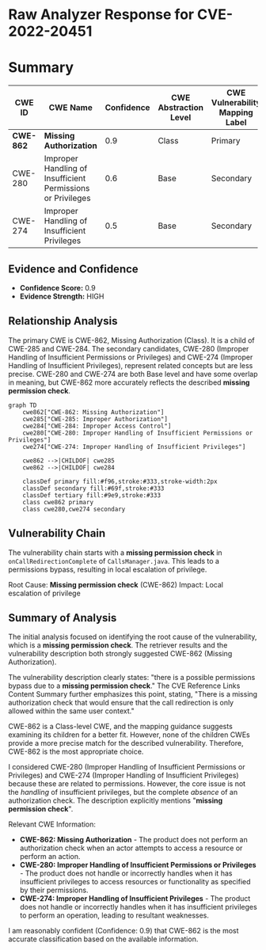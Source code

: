 # Raw Analyzer Response for CVE-2022-20451

# Summary
| CWE ID | CWE Name | Confidence | CWE Abstraction Level | CWE Vulnerability Mapping Label | CWE-Vulnerability Mapping Notes |
|---|---|---|---|---|---|
| **CWE-862** | **Missing Authorization** | 0.9 | Class | Primary | Allowed-with-Review |
| CWE-280 | Improper Handling of Insufficient Permissions or Privileges | 0.6 | Base | Secondary | Allowed |
| CWE-274 | Improper Handling of Insufficient Privileges | 0.5 | Base | Secondary | Discouraged |

## Evidence and Confidence

*   **Confidence Score:** 0.9
*   **Evidence Strength:** HIGH

## Relationship Analysis
The primary CWE is CWE-862, Missing Authorization (Class). It is a child of CWE-285 and CWE-284. The secondary candidates, CWE-280 (Improper Handling of Insufficient Permissions or Privileges) and CWE-274 (Improper Handling of Insufficient Privileges), represent related concepts but are less precise. CWE-280 and CWE-274 are both Base level and have some overlap in meaning, but CWE-862 more accurately reflects the described **missing permission check**.

```mermaid
graph TD
    cwe862["CWE-862: Missing Authorization"]
    cwe285["CWE-285: Improper Authorization"]
    cwe284["CWE-284: Improper Access Control"]
    cwe280["CWE-280: Improper Handling of Insufficient Permissions or Privileges"]
    cwe274["CWE-274: Improper Handling of Insufficient Privileges"]

    cwe862 -->|CHILDOF| cwe285
    cwe862 -->|CHILDOF| cwe284
    
    classDef primary fill:#f96,stroke:#333,stroke-width:2px
    classDef secondary fill:#69f,stroke:#333
    classDef tertiary fill:#9e9,stroke:#333
    class cwe862 primary
    class cwe280,cwe274 secondary
```

## Vulnerability Chain
The vulnerability chain starts with a **missing permission check** in `onCallRedirectionComplete` of `CallsManager.java`. This leads to a permissions bypass, resulting in local escalation of privilege.

Root Cause: **Missing permission check** (CWE-862)
Impact: Local escalation of privilege

## Summary of Analysis
The initial analysis focused on identifying the root cause of the vulnerability, which is a **missing permission check**. The retriever results and the vulnerability description both strongly suggested CWE-862 (Missing Authorization).

The vulnerability description clearly states: "there is a possible permissions bypass due to a **missing permission check**." The CVE Reference Links Content Summary further emphasizes this point, stating, "There is a missing authorization check that would ensure that the call redirection is only allowed within the same user context."

CWE-862 is a Class-level CWE, and the mapping guidance suggests examining its children for a better fit. However, none of the children CWEs provide a more precise match for the described vulnerability. Therefore, CWE-862 is the most appropriate choice.

I considered CWE-280 (Improper Handling of Insufficient Permissions or Privileges) and CWE-274 (Improper Handling of Insufficient Privileges) because these are related to permissions. However, the core issue is not the *handling* of insufficient privileges, but the complete *absence* of an authorization check. The description explicitly mentions "**missing permission check**".

Relevant CWE Information:
- **CWE-862: Missing Authorization** - The product does not perform an authorization check when an actor attempts to access a resource or perform an action.
- **CWE-280: Improper Handling of Insufficient Permissions or Privileges** - The product does not handle or incorrectly handles when it has insufficient privileges to access resources or functionality as specified by their permissions.
- **CWE-274: Improper Handling of Insufficient Privileges** - The product does not handle or incorrectly handles when it has insufficient privileges to perform an operation, leading to resultant weaknesses.

I am reasonably confident (Confidence: 0.9) that CWE-862 is the most accurate classification based on the available information.